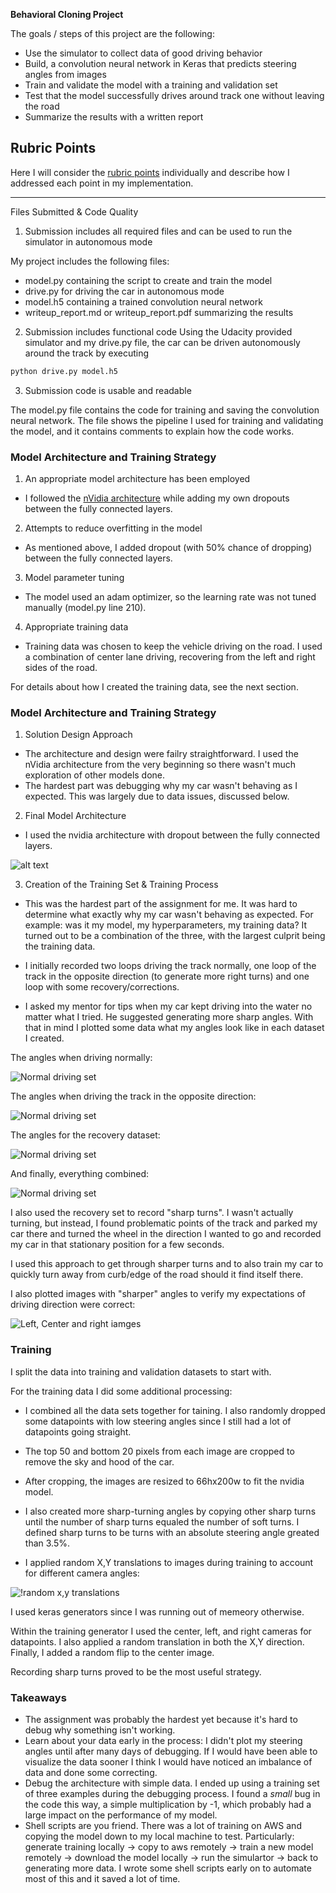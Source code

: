 **Behavioral Cloning Project**

The goals / steps of this project are the following:
* Use the simulator to collect data of good driving behavior
* Build, a convolution neural network in Keras that predicts steering angles from images
* Train and validate the model with a training and validation set
* Test that the model successfully drives around track one without leaving the road
* Summarize the results with a written report


## Rubric Points
Here I will consider the [rubric points](https://review.udacity.com/#!/rubrics/432/view) individually and describe how I addressed each point in my implementation.  

---
Files Submitted & Code Quality

1. Submission includes all required files and can be used to run the simulator in autonomous mode

My project includes the following files:
* model.py containing the script to create and train the model
* drive.py for driving the car in autonomous mode
* model.h5 containing a trained convolution neural network 
* writeup_report.md or writeup_report.pdf summarizing the results

2. Submission includes functional code
Using the Udacity provided simulator and my drive.py file, the car can be driven autonomously around the track by executing 
```sh
python drive.py model.h5
```

3. Submission code is usable and readable

The model.py file contains the code for training and saving the convolution neural network. The file shows the pipeline I used for training and validating the model, and it contains comments to explain how the code works.

### Model Architecture and Training Strategy

1. An appropriate model architecture has been employed

- I followed the [nVidia architecture](https://devblogs.nvidia.com/parallelforall/deep-learning-self-driving-cars/) while adding my own dropouts between the fully connected layers.

2. Attempts to reduce overfitting in the model

 - As mentioned above, I added dropout (with 50% chance of dropping) between the fully connected layers.

3. Model parameter tuning

- The model used an adam optimizer, so the learning rate was not tuned manually (model.py line 210).

4. Appropriate training data

- Training data was chosen to keep the vehicle driving on the road. I used a combination of center lane driving, recovering from the left and right sides of the road. 

For details about how I created the training data, see the next section. 

### Model Architecture and Training Strategy

1. Solution Design Approach

- The architecture and design were failry straightforward. I used the nVidia architecture from the very beginning so there wasn't much exploration of other models done.
- The hardest part was debugging why my car wasn't behaving as I expected. This was largely due to data issues, discussed below.

2. Final Model Architecture

- I used the nvidia architecture with dropout between the fully connected layers.

![alt text](writeup_images/cnn-architecture.png)

3. Creation of the Training Set & Training Process

- This was the hardest part of the assignment for me. It was hard to determine what exactly why my car wasn't behaving as expected. For example: was it my model, my hyperparameters, my training data? It turned out to be a combination of the three, with the largest culprit being the training data.

- I initially recorded two loops driving the track normally, one loop of the track in the opposite direction (to generate more right turns) and one loop with some recovery/corrections.

- I asked my mentor for tips when my car kept driving into the water no matter what I tried. He suggested generating more sharp angles. With that in mind I plotted some data what my angles look like in each dataset I created.

The angles when driving normally:

![Normal driving set](writeup_images/normal_driving.png)

The angles when driving the track in the opposite direction:

![Normal driving set](writeup_images/track_reverse.png)

The angles for the recovery dataset:

![Normal driving set](writeup_images/corrections.png)

And finally, everything combined:

![Normal driving set](writeup_images/combined.png)


I also used the recovery set to record "sharp turns". I wasn't actually turning, but instead, I found problematic points of the track and parked my car there and turned the wheel in the direction I wanted to go and recorded my car in that stationary position for a few seconds.

I used this approach to get through sharper turns and to also train my car to quickly turn away from curb/edge of the road should it find itself there.

I also plotted images with "sharper" angles to verify my expectations of driving direction were correct:

![Left, Center and right iamges](writeup_images/left_center_right.png)

### Training

I split the data into training and validation datasets to start with.

For the training data I did some additional processing:

- I combined all the data sets together for taining. I also randomly dropped some datapoints with low steering angles since I still had a lot of datapoints going straight.

- The top 50 and bottom 20 pixels from each image are cropped to remove the sky and hood of the car.

- After cropping, the images are resized to 66hx200w to fit the nvidia model.

- I also created more sharp-turning angles by copying other sharp turns until the number of sharp turns equaled the number of soft turns. I defined sharp turns to be turns with an absolute steering angle greated than 3.5%.

- I applied random X,Y translations to images during training to account for different camera angles:

![!random x,y translations](writeup_images/random_translations.png)

I used keras generators since I was running out of memeory otherwise.

Within the training generator I used the center, left, and right cameras for datapoints. I also applied a random translation in both the X,Y direction. Finally, I added a random flip to the center image.

Recording sharp turns proved to be the most useful strategy.


### Takeaways
- The assignment was probably the hardest yet because it's hard to debug why something isn't working.
- Learn about your data early in the process: I didn't plot my steering angles until after many days of debugging. If I would have been able to visualize the data sooner I think I would have noticed an imbalance of data and done some correcting.
- Debug the architecture with simple data. I ended up using a training set of three examples during the debugging process. I found a _small_ bug in the code this way, a simple multiplication by -1, which probably had a large impact on the performance of my model.
- Shell scripts are you friend. There was a lot of training on AWS and copying the model down to my local machine to test. Particularly: generate training locally -> copy to aws remotely -> train a new model remotely -> download the model locally -> run the simulartor -> back to generating more data. I wrote some shell scripts early on to automate most of this and it saved a lot of time.